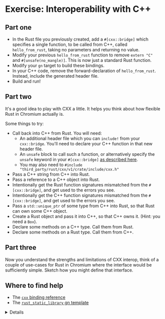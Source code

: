 # Exercise: Interoperability with C++

## Part one

- In the Rust file you previously created, add a `#[cxx::bridge]` which
  specifies a single function, to be called from C++, called `hello_from_rust`,
  taking no parameters and returning no value.
- Modify your previous `hello_from_rust` function to remove `extern "C"` and
  `#[unsafe(no_mangle)]`. This is now just a standard Rust function.
- Modify your `gn` target to build these bindings.
- In your C++ code, remove the forward-declaration of `hello_from_rust`.
  Instead, include the generated header file.
- Build and run!

## Part two

It's a good idea to play with CXX a little. It helps you think about how
flexible Rust in Chromium actually is.

Some things to try:

- Call back into C++ from Rust. You will need:
  - An additional header file which you can `include!` from your `cxx::bridge`.
    You'll need to declare your C++ function in that new header file.
  - An `unsafe` block to call such a function, or alternatively specify the
    `unsafe` keyword in your `#[cxx::bridge]` [as described here][0].
  - You may also need to
    `#include "third_party/rust/cxx/v1/crate/include/cxx.h"`
- Pass a C++ string from C++ into Rust.
- Pass a reference to a C++ object into Rust.
- Intentionally get the Rust function signatures mismatched from the
  `#[cxx::bridge]`, and get used to the errors you see.
- Intentionally get the C++ function signatures mismatched from the
  `#[cxx::bridge]`, and get used to the errors you see.
- Pass a `std::unique_ptr` of some type from C++ into Rust, so that Rust can own
  some C++ object.
- Create a Rust object and pass it into C++, so that C++ owns it. (Hint: you
  need a `Box`).
- Declare some methods on a C++ type. Call them from Rust.
- Declare some methods on a Rust type. Call them from C++.

## Part three

Now you understand the strengths and limitations of CXX interop, think of a
couple of use-cases for Rust in Chromium where the interface would be
sufficiently simple. Sketch how you might define that interface.

## Where to find help

- The [`cxx` binding reference][1]
- The [`rust_static_library` gn template][2]

<details>
As students explore Part Two, they're bound to have lots of questions about how
to achieve these things, and also how CXX works behind the scenes.

Some of the questions you may encounter:

- I'm seeing a problem initializing a variable of type X with type Y, where X
  and Y are both function types. This is because your C++ function doesn't quite
  match the declaration in your `cxx::bridge`.
- I seem to be able to freely convert C++ references into Rust references.
  Doesn't that risk UB? For CXX's _opaque_ types, no, because they are
  zero-sized. For CXX trivial types yes, it's _possible_ to cause UB, although
  CXX's design makes it quite difficult to craft such an example.

</details>

[0]: https://cxx.rs/extern-c++.html#functions-and-member-functions
[1]: https://cxx.rs/bindings.html
[2]: https://source.chromium.org/chromium/chromium/src/+/main:build/rust/rust_static_library.gni;l=16
